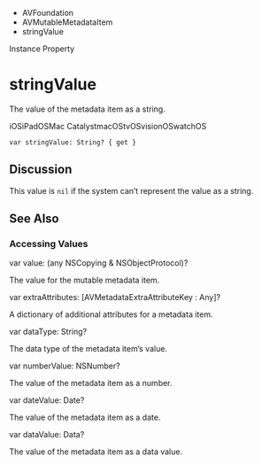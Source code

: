 

- AVFoundation
- AVMutableMetadataItem
-  stringValue 

Instance Property

# stringValue

The value of the metadata item as a string.

iOSiPadOSMac CatalystmacOStvOSvisionOSwatchOS

``` source
var stringValue: String? { get }
```

## Discussion

This value is `nil` if the system can’t represent the value as a string.

## See Also

### Accessing Values

var value: (any NSCopying &amp; NSObjectProtocol)?

The value for the mutable metadata item.

var extraAttributes: [AVMetadataExtraAttributeKey : Any]?

A dictionary of additional attributes for a metadata item.

var dataType: String?

The data type of the metadata item’s value.

var numberValue: NSNumber?

The value of the metadata item as a number.

var dateValue: Date?

The value of the metadata item as a date.

var dataValue: Data?

The value of the metadata item as a data value.

